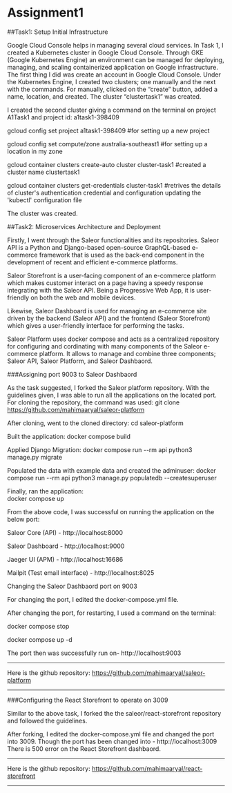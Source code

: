 # Assignment1
##Task1: Setup Initial Infrastructure

Google Cloud Console helps in managing several cloud services. In Task 1, I created a Kubernetes cluster in Google Cloud Console. Through GKE (Google Kubernetes Engine) an environment can be managed for deploying, managing, and scaling containerized application on Google infrastructure.
The first thing I did was create an account in Google Cloud Console. Under the Kubernetes Engine, I created two clusters; one manually and the next with the commands. 
For manually, clicked on the “create” button, added a name, location, and created. The cluster “clustertask1” was created. 

I created the second cluster giving a command on the terminal on project A1Task1 and project id: a1task1-398409

gcloud config set project a1task1-398409 #for setting up a new project

gcloud config set compute/zone australia-southeast1 #for setting up a location in my zone

gcloud container clusters create-auto cluster cluster-task1 #created a cluster name clustertask1

gcloud container clusters get-credentials cluster-task1 #retrives the details of cluster's authentication credential and configuration updating the 'kubectl' configuration file

The cluster was created. 

##Task2: Microservices Architecture and Deployment

Firstly, I went through the Saleor functionalities and its repositories. 
Saleor API is a Python and Django-based open-source GraphQL-based e-commerce framework that is used as the back-end component in the development of recent and efficient e-commerce platforms.

Saleor Storefront is a user-facing component of an e-commerce platform which makes customer interact on a page having a speedy response integrating with the Saleor API. Being a Progressive Web App, it is user-friendly on both the web and mobile devices. 

Likewise, Saleor Dashboard is used for managing an e-commerce site driven by the backend (Saleor API) and the frontend (Saleor Storefront) which gives a user-friendly interface for performing the tasks. 

Saleor Platform uses docker compose and acts as a centralized repository for configuring and cordinating with many components of the Saleor e-commerce platform. It allows to manage and combine three components; Saleor API, Saleor Platform, and Saleor Dashbaord. 

###Assigning port 9003 to Saleor Dashbaord

As the task suggested, I forked the Saleor platform repository. With the guidelines given, I was able to run all the applications on the located port. 
For cloning the repository, the command was used:
  git clone https://github.com/mahimaaryal/saleor-platform
  
After cloning, went to the cloned directory:
  cd saleor-platform
  
Built the application:
  docker compose build
  
Applied Django Migration:
  docker compose run --rm api python3 manage.py migrate
  
Populated the data with example data and created the adminuser:
  docker compose run --rm api python3 manage.py populatedb --createsuperuser
  
Finally, ran the application:  
  docker compose up

From the above code, I was successful on running the application on the below port:

Saleor Core (API) - http://localhost:8000

Saleor Dashboard - http://localhost:9000

Jaeger UI (APM) - http://localhost:16686

Mailpit (Test email interface) - http://localhost:8025

Changing the Saleor Dashbaord port on 9003

For changing the port, I edited the docker-compose.yml file. 

After changing the port, for restarting, I used a command on the terminal:

  docker compose stop
  
  docker compose up -d
  
The port then was successfully run on- http://localhost:9003
***
Here is the github repository: https://github.com/mahimaaryal/saleor-platform
***

###Configuring the React Storefront to operate on 3009

Similar to the above task, I forked the the saleor/react-storefront repository and followed the guidelines.

After forking, I edited the docker-compose.yml file and changed the port into 3009. 
Though the port has been changed into - http://localhost:3009
There is 500 error on the React Storefront dashbaord. 
***
Here is the github repository: https://github.com/mahimaaryal/react-storefront
***



